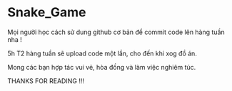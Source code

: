 # Snake_Game

Mọi người học cách sử dung github cơ bản để commit code lên hàng tuần nha !

5h T2 hàng tuần sẽ upload code một lần, cho đến khi xog đồ án.

Mong các bạn hợp tác vui vẻ, hòa đồng và làm việc nghiêm túc. 

THANKS FOR READING !!!
